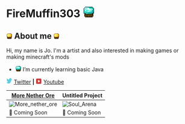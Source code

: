  # FireMuffin303 ![alt text][diamond_muffin32]
 ## ![alt text][golden_muffin] About me ![alt text][golden_muffin]

Hi, my name is Jo. I'm a artist and also interested in making games or making minecraft's mods

- ![alt text][diamond_muffin16] I’m currently learning basic Java

![alt text][twitterlogo] [Twitter][twitter] **|** ![alt text][youtubelogo] [Youtube][youtube]

[More Nether Ore](https://github.com/FireMuffin303/More_Nether_Ore) | Untitled Project
--|--
![More_nether_ore](https://i.imgur.com/BM44Rzr.png) | ![Soul_Arena](https://i.imgur.com/GFWrJsj.png[/img])
💾 Coming Soon | 💾 Coming Soon

[golden_muffin]:https://github.com/FireMuffin303/FireMuffin303/blob/main/Gold%20tier%20muffin%20faceless16px.png
[diamond_muffin32]:https://github.com/FireMuffin303/FireMuffin303/blob/main/Diamond%20tier%20muffin%20faceless32px.png
[diamond_muffin16]:https://github.com/FireMuffin303/FireMuffin303/blob/main/Diamond%20tier%20muffin%20faceless16px.png
[twitter]:https://twitter.com/FireMuffin303
[youtube]:https://www.youtube.com/channel/UCHhXWBglcAzuge1qAOY2Zxw
[twitterlogo]:https://github.com/FireMuffin303/FireMuffin303/blob/main/twitter16px.png
[youtubelogo]:https://github.com/FireMuffin303/FireMuffin303/blob/main/youtube%20logo16px.png
